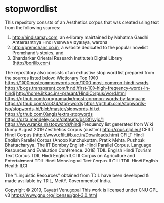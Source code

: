 # stopwordlist

This repository consists of an Aesthetics corpus that was created using text from the following sources:
1. http://hindisamay.com, an e-library maintained by Mahatma Gandhi Antarrashtriya Hindi Vishwa Vidyalaya, Wardha
2. http://premchand.co.in, a website dedicated to the popular novelist Premchand’s stories, and
3. Bhandarkar Oriental Research Institute’s Digital Library (http://borilib.com)

The repostitory also consists of an exhustive stop word list prepared from the sources listed below:
Wictionary Top 1900
https://1000mostcommonwords.com/1000-most-common-hindi-words
https://blogs.transparent.com/hindi/first-100-high-frequency-words-in-hindi
http://home.iitk.ac.in/~prasant/HindiCorpus/word.html
https://github.com/oprogramador/most-common-words-by-language
https://github.com/Alir3z4/stop-words
https://github.com/stopwords-iso/stopwords-hi/blob/master/stopwords-hi.txt
https://github.com/Xangis/extra-stopwords
https://data.mendeley.com/datasets/bsr3frvvjc/1
https://www.ranks.nl/stopwords/hindi
Frequency list generated from Wiki Dump August 2019
Aesthetics Corpus (custom)
http://opus.nlpl.eu/
CFILT Hindi Corpus (http://www.cfilt.iitb.ac.in/Downloads.html)
CFILT Hindi English Parallel Corpus (Anoop Kunchukuttan, Pratik Mehta, Pushpak Bhattacharyya. The IIT Bombay English-Hindi Parallel Corpus. Language Resources and Evaluation Conference. 2018)
TDIL English Hindi Tourism Text Corpus
TDIL Hindi English ILCI II Corpus on Agriculture and Entertainment
TDIL Hindi Monolingual Text Corpus ILCI II
TDIL Hindi English Health ILCI

The "Linguistic Resources" obtained from TDIL have  been developed & made available by TDIL, MeitY, Government of India.

Copyright © 2019, Gayatri Venugopal
This work is licensed under GNU GPL v3 https://www.gnu.org/licenses/gpl-3.0.html

